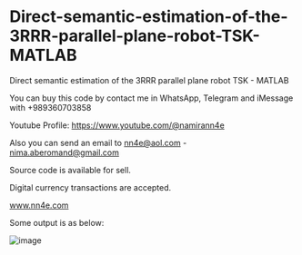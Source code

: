 # Direct-semantic-estimation-of-the-3RRR-parallel-plane-robot-TSK-MATLAB
Direct semantic estimation of the 3RRR parallel plane robot TSK - MATLAB

You can buy this code by contact me in WhatsApp, Telegram and iMessage with +989360703858

Youtube Profile: https://www.youtube.com/@namirann4e

Also you can send an email to nn4e@aol.com - nima.aberomand@gmail.com

Source code is available for sell.

Digital currency transactions are accepted.

www.nn4e.com

Some output is as below:

![image](https://github.com/user-attachments/assets/35cd5821-5f0b-4223-b95e-597ec475d96c)
